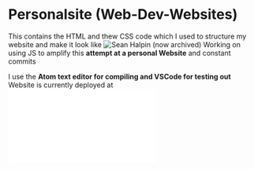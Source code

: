 # Personalsite (Web-Dev-Websites)

This contains the HTML and thew CSS code which  I used to structure my website and make it look like ![Sean Halpin](seanhalpin.design) (now archived)
Working on using JS to amplify this **attempt at a personal Website** and constant commits

I use the **Atom text editor for compiling and VSCode for testing out** 
Website is currently deployed at ![manjunathan.me](manjunathan.me)
